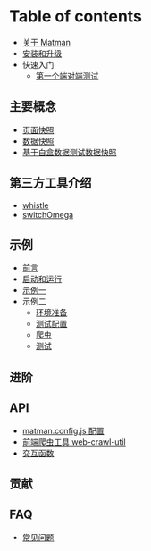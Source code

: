 # Table of contents

* [关于 Matman](README.md)
* [安装和升级](installation/install.md)
* 快速入门
  * [第一个端对端测试](getting-started/baidu-01.md)

## 主要概念

* [页面快照](main-concepts/page-snapshot.md)
* [数据快照](main-concepts/data-snapshot.md)
* [基于白盒数据测试数据快照](main-concepts/test-by-mock.md)

## 第三方工具介绍

* [whistle](third-party/whistle.md)
* [switchOmega](third-party/switchOmega.md)

## 示例

* [前言](example/preface.md)
* [启动和运行](example/start.md)
* [示例一](example/simple.md)
* 示例二
  * [环境准备](example/environment.md)
  * [测试配置](example/test-setting.md)
  * [爬虫](example/crawler.md)
  * [测试](example/test.md)

## 进阶

## API

* [matman.config.js 配置](api/matman-config.md)
* [前端爬虫工具 web-crawl-util](api/web-crawl-util.md)
* [交互函数](api/Interaction.md)

## 贡献

## FAQ

* [常见问题](faq/common.md)
